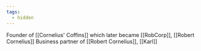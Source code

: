 ```yaml
---
tags:
  - hidden
---
```

Founder of [[Cornelius' Coffins]] which later became [[RobCorp]], [[Robert Cornelius]] 
Business partner of [[Robert Cornelius]], [[Karl]]
